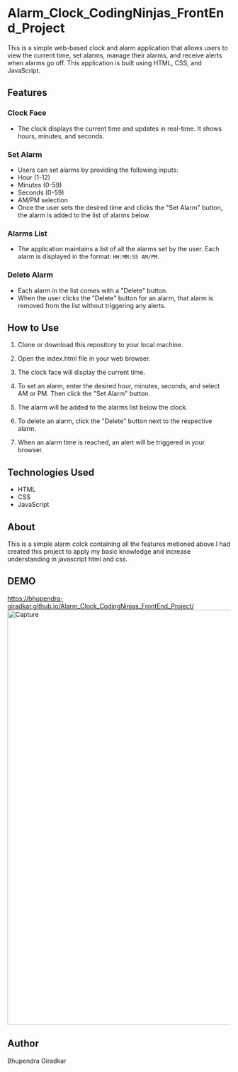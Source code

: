 # Alarm_Clock_CodingNinjas_FrontEnd_Project

This is a simple web-based clock and alarm application that allows users to view the current time, set alarms, manage their alarms, and receive alerts when alarms go off. This application is built using HTML, CSS, and JavaScript.

## Features

### Clock Face

- The clock displays the current time and updates in real-time. It shows hours, minutes, and seconds.

### Set Alarm
- Users can set alarms by providing the following inputs:
 - Hour (1-12)
 - Minutes (0-59)
 - Seconds (0-59)
 - AM/PM selection
 - Once the user sets the desired time and clicks the "Set Alarm" button, the alarm is added to the list of alarms below.
   
### Alarms List
- The application maintains a list of all the alarms set by the user. Each alarm is displayed in the format: `HH:MM:SS AM/PM`.
 
### Delete Alarm
 - Each alarm in the list comes with a "Delete" button.
 - When the user clicks the "Delete" button for an alarm, that alarm is removed from the list without triggering any alerts.
   
## How to Use
1. Clone or download this repository to your local machine.

2. Open the index.html file in your web browser.

3. The clock face will display the current time.

4. To set an alarm, enter the desired hour, minutes, seconds, and select AM or PM. Then click the "Set Alarm" button.

5. The alarm will be added to the alarms list below the clock.

6. To delete an alarm, click the "Delete" button next to the respective alarm.

7. When an alarm time is reached, an alert will be triggered in your browser.

## Technologies Used

- HTML
- CSS
- JavaScript

## About
This is a simple alarm colck containing all the features metioned above.I had created this project to apply my basic knowledge and increase understanding in javascript html and css.

## DEMO
https://bhupendra-giradkar.github.io/Alarm_Clock_CodingNinjas_FrontEnd_Project/
<img width="936" alt="Capture" src="https://github.com/Bhupendra-Giradkar/Alarm_Clock_CodingNinjas_FrontEnd_Project/assets/149242441/3a29aab4-08a3-46f9-acbb-c4687717b589">

## Author
Bhupendra Giradkar
